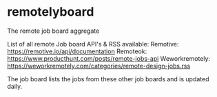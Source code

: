 # remotelyboard
The remote job board aggregate 

List of all remote Job board API's & RSS available:
Remotive: https://remotive.io/api/documentation
Remoteok: https://www.producthunt.com/posts/remote-jobs-api
Weworkremotely: https://weworkremotely.com/categories/remote-design-jobs.rss

The job board lists the jobs from these other job boards and is updated daily. 
